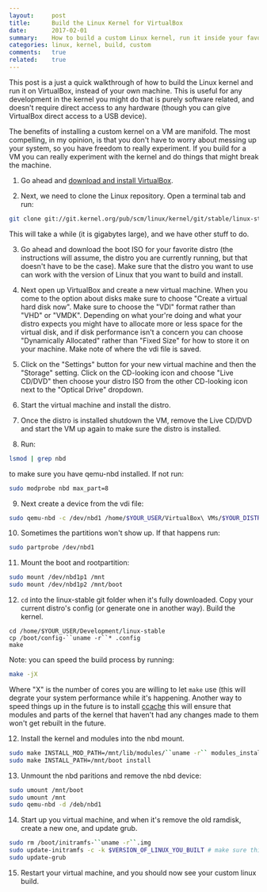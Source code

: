 ```yaml
---
layout:     post
title:      Build the Linux Kernel for VirtualBox
date:       2017-02-01
summary:    How to build a custom Linux kernel, run it inside your favorite distro, inside VirtualBox.
categories: linux, kernel, build, custom
comments:   true
related:    true
---
```


This post is a just a quick walkthrough of how to build the Linux kernel and run it on VirtualBox, instead of your
own machine. This is useful for any development in the kernel you might do that is purely software related, and
doesn't require direct access to any hardware (though you can give VirtualBox direct access to a USB device).

The benefits of installing a custom kernel on a VM are manifold. The most compelling, in my opinion, is that
you don't have to worry about messing up your system, so you have freedom to really experiment. If you build
for a VM you can really experiment with the kernel and do things that might break the machine.

1. Go ahead and [download and install VirtualBox](https://www.virtualbox.org/wiki/Downloads).

2. Next, we need to clone the Linux repository. Open a terminal tab and run:

```sh
git clone git://git.kernel.org/pub/scm/linux/kernel/git/stable/linux-stable.git
```

This will take a while (it is gigabytes large), and we have other stuff to do.

3. Go ahead and download the boot ISO for your favorite distro (the instructions will assume,
the distro you are currently running, but that doesn't have to be the case). Make sure that
the distro you want to use can work with the version of Linux that you want to build and install.

4. Next open up VirtualBox and create a new virtual machine. When you come to the option about
disks make sure to choose "Create a virtual hard disk now". Make sure to choose the "VDI"
format rather than "VHD" or "VMDK". Depending on what your're doing and what your distro
expects you might have to allocate more or less space for the virtual disk, and if disk
performance isn't a concern you can choose "Dynamically Allocated" rather than "Fixed Size"
for how to store it on your machine. Make note of where the vdi file is saved.

5. Click on the "Settings" button for your new virtual machine and then the "Storage" setting.
Click on the CD-looking icon and choose "Live CD/DVD" then choose your distro ISO from the
other CD-looking icon next to the "Optical Drive" dropdown.

6. Start the virtual machine and install the distro.

7. Once the distro is installed shutdown the VM, remove the Live CD/DVD and start the VM up
again to make sure the distro is installed.

8. Run:

```sh
lsmod | grep nbd
```

to make sure you have qemu-nbd installed. If not run:

```sh
sudo modprobe nbd max_part=8
```

9. Next create a device from the vdi file:

```sh
sudo qemu-nbd -c /dev/nbd1 /home/$YOUR_USER/VirtualBox\ VMs/$YOUR_DISTRO/$YOUR_DISTRO.vdi
```

10. Sometimes the partitions won't show up. If that happens run:

```sh
sudo partprobe /dev/nbd1
```

11. Mount the boot and rootpartition:

```sh
sudo mount /dev/nbd1p1 /mnt
sudo mount /dev/nbd1p2 /mnt/boot
```

12. `cd` into the linux-stable git folder when it's fully downloaded. Copy your current distro's config (or generate one in another way). Build the kernel.

```
cd /home/$YOUR_USER/Development/linux-stable
cp /boot/config-``uname -r``* .config
make
```

Note: you can speed the build process by running:

```sh
make -jX
```

Where "X" is the number of cores you are willing to let `make` use (this will degrate your system performance while it's happening.
Another way to speed things up in the future is to install [ccache](https://ccache.samba.org/) this will ensure that modules and parts
of the kernel that haven't had any changes made to them won't get rebuilt in the future.

12. Install the kernel and modules into the nbd mount.

```sh
sudo make INSTALL_MOD_PATH=/mnt/lib/modules/``uname -r`` modules_install
sudo make INSTALL_PATH=/mnt/boot install
```

13. Unmount the nbd paritions and remove the nbd device:

```sh
sudo umount /mnt/boot
sudo umount /mnt
sudo qemu-nbd -d /deb/nbd1
```

14. Start up you virtual machine, and when it's remove the old ramdisk, create a new one, and update grub.

```sh
sudo rm /boot/initramfs-``uname -r``.img
sudo update-initramfs -c -k $VERSION_OF_LINUX_YOU_BUILT # make sure this looks like what uname -r would output
sudo update-grub
```

15. Restart your virtual machine, and you should now see your custom linux build.